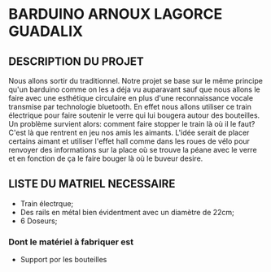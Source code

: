 # BARDUINO ARNOUX LAGORCE GUADALIX

## DESCRIPTION DU PROJET
  Nous allons sortir du traditionnel. Notre projet se base sur le même principe qu'un barduino comme on les a déja vu auparavant
sauf que nous allons le faire avec une esthétique circulaire en plus d'une reconnaissance vocale transmise par technologie
bluetooth.
  En effet nous allons utiliser ce train électrique pour faire soutenir le verre qui lui bougera autour des bouteilles. Un problème
survient alors: comment faire stopper le train là où il le faut? C'est là que rentrent en jeu nos amis les aimants. L'idée serait
de placer certains aimant et utiliser l'effet hall comme dans les roues de vélo pour renvoyer des informations sur la place où se trouve la péane avec le verre et en fonction de ça le faire bouger là où le buveur desire.

## LISTE DU MATRIEL NECESSAIRE
  * Train électrque;
  * Des rails en métal bien évidentment avec un diamètre de 22cm;
  * 6 Doseurs;
  ### Dont le matériel à fabriquer est
  * Support por les bouteilles
